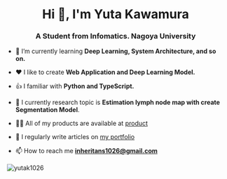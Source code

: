 <h1 align="center">Hi 👋, I'm Yuta Kawamura</h1>
<h3 align="center">A Student from Infomatics. Nagoya University</h3>

- 🌱 I’m currently learning **Deep Learning, System Architecture, and so on.**
  
- ♥️ I like to create **Web Application and Deep Learning Model.**

- 👍 I familiar with **Python and TypeScript.**

- 🧪 I currently research topic is **Estimation lymph node map with create Segmentation Model**.

- 👨‍💻 All of my products are available at [product](https://kawaport.pages.dev/product)

- 📝 I regularly write articles on [my portfolio](https://kawaport.pages.dev)

- 📫 How to reach me **inheritans1026@gmail.com**

<p>&nbsp;<img align="center" src="https://github-readme-stats.vercel.app/api?username=yutak1026&show_icons=true&locale=en" alt="yutak1026" /></p>
